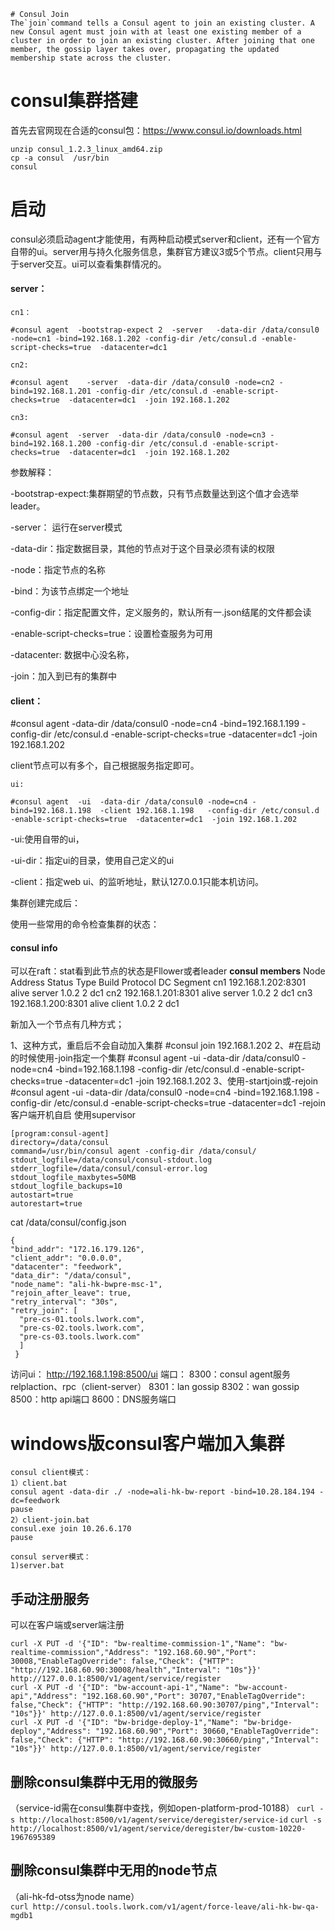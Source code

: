 
```
# Consul Join
The`join`command tells a Consul agent to join an existing cluster. A new Consul agent must join with at least one existing member of a cluster in order to join an existing cluster. After joining that one member, the gossip layer takes over, propagating the updated membership state across the cluster.
```
# **consul集群搭建**
首先去官网现在合适的consul包：https://www.consul.io/downloads.html
```
unzip consul_1.2.3_linux_amd64.zip
cp -a consul  /usr/bin
consul
```
# **启动**
consul必须启动agent才能使用，有两种启动模式server和client，还有一个官方自带的ui。server用与持久化服务信息，集群官方建议3或5个节点。client只用与于server交互。ui可以查看集群情况的。

#### **server**：
```
cn1：

#consul agent  -bootstrap-expect 2  -server   -data-dir /data/consul0 -node=cn1 -bind=192.168.1.202 -config-dir /etc/consul.d -enable-script-checks=true  -datacenter=dc1 

cn2:

#consul agent    -server  -data-dir /data/consul0 -node=cn2 -bind=192.168.1.201 -config-dir /etc/consul.d -enable-script-checks=true  -datacenter=dc1  -join 192.168.1.202

cn3:

#consul agent  -server  -data-dir /data/consul0 -node=cn3 -bind=192.168.1.200 -config-dir /etc/consul.d -enable-script-checks=true  -datacenter=dc1  -join 192.168.1.202
```
参数解释：

-bootstrap-expect:集群期望的节点数，只有节点数量达到这个值才会选举leader。

-server： 运行在server模式

-data-dir：指定数据目录，其他的节点对于这个目录必须有读的权限

-node：指定节点的名称

-bind：为该节点绑定一个地址

-config-dir：指定配置文件，定义服务的，默认所有一.json结尾的文件都会读

-enable-script-checks=true：设置检查服务为可用

-datacenter: 数据中心没名称，

-join：加入到已有的集群中

#### **client**：

#consul agent   -data-dir /data/consul0 -node=cn4 -bind=192.168.1.199 -config-dir /etc/consul.d -enable-script-checks=true  -datacenter=dc1  -join 192.168.1.202

client节点可以有多个，自己根据服务指定即可。
```
ui:

#consul agent  -ui  -data-dir /data/consul0 -node=cn4 -bind=192.168.1.198  -client 192.168.1.198   -config-dir /etc/consul.d -enable-script-checks=true  -datacenter=dc1  -join 192.168.1.202
```
 -ui:使用自带的ui，

-ui-dir：指定ui的目录，使用自己定义的ui

-client：指定web  ui、的监听地址，默认127.0.0.1只能本机访问。

集群创建完成后：

使用一些常用的命令检查集群的状态：

#### **consul  info** 
可以在raft：stat看到此节点的状态是Fllower或者leader
**consul members**
Node Address Status Type Build Protocol DC Segment
cn1 192.168.1.202:8301 alive server 1.0.2 2 dc1 <all>
cn2 192.168.1.201:8301 alive server 1.0.2 2 dc1 <all>
cn3 192.168.1.200:8301 alive client 1.0.2 2 dc1 <default>

新加入一个节点有几种方式；

1、这种方式，重启后不会自动加入集群
#consul  join  192.168.1.202
2、#在启动的时候使用-join指定一个集群
#consul agent  -ui  -data-dir /data/consul0 -node=cn4 -bind=192.168.1.198 -config-dir /etc/consul.d -enable-script-checks=true  -datacenter=dc1  -join 192.168.1.202
3、使用-startjoin或-rejoin
#consul agent  -ui  -data-dir /data/consul0 -node=cn4 -bind=192.168.1.198 -config-dir /etc/consul.d -enable-script-checks=true  -datacenter=dc1  -rejoin
客户端开机自启
使用supervisor
```
[program:consul-agent]
directory=/data/consul
command=/usr/bin/consul agent -config-dir /data/consul/
stdout_logfile=/data/consul/consul-stdout.log
stderr_logfile=/data/consul/consul-error.log
stdout_logfile_maxbytes=50MB
stdout_logfile_backups=10
autostart=true
autorestart=true
```
cat /data/consul/config.json
```
{
"bind_addr": "172.16.179.126",
"client_addr": "0.0.0.0",
"datacenter": "feedwork",
"data_dir": "/data/consul",
"node_name": "ali-hk-bwpre-msc-1",
"rejoin_after_leave": true,
"retry_interval": "30s",
"retry_join": [
  "pre-cs-01.tools.lwork.com",
  "pre-cs-02.tools.lwork.com",
  "pre-cs-03.tools.lwork.com"
  ]
 }
```
访问ui：
http://192.168.1.198:8500/ui
端口：
8300：consul agent服务relplaction、rpc（client-server）
8301：lan gossip
8302：wan gossip
8500：http api端口
8600：DNS服务端口
# windows版consul客户端加入集群
```
consul client模式：
1）client.bat
consul agent -data-dir ./ -node=ali-hk-bw-report -bind=10.28.184.194 -dc=feedwork
pause
2）client-join.bat
consul.exe join 10.26.6.170
pause

consul server模式：
1)server.bat
```

## **手动注册服务**
可以在客户端或server端注册
```
curl -X PUT -d '{"ID": "bw-realtime-commission-1","Name": "bw-realtime-commission","Address": "192.168.60.90","Port": 30008,"EnableTagOverride": false,"Check": {"HTTP": "http://192.168.60.90:30008/health","Interval": "10s"}}' http://127.0.0.1:8500/v1/agent/service/register
curl -X PUT -d '{"ID": "bw-account-api-1","Name": "bw-account-api","Address": "192.168.60.90","Port": 30707,"EnableTagOverride": false,"Check": {"HTTP": "http://192.168.60.90:30707/ping","Interval": "10s"}}' http://127.0.0.1:8500/v1/agent/service/register
curl -X PUT -d '{"ID": "bw-bridge-deploy-1","Name": "bw-bridge-deploy","Address": "192.168.60.90","Port": 30660,"EnableTagOverride": false,"Check": {"HTTP": "http://192.168.60.90:30660/ping","Interval": "10s"}}' http://127.0.0.1:8500/v1/agent/service/register
```
## **删除consul集群中无用的微服务**
（service-id需在consul集群中查找，例如open-platform-prod-10188）
`curl -s http://localhost:8500/v1/agent/service/deregister/service-id` 
`curl -s http://localhost:8500/v1/agent/service/deregister/bw-custom-10220-1967695389`
## **删除consul集群中无用的node节点**
（ali-hk-fd-otss为node name）  
`curl http://consul.tools.lwork.com/v1/agent/force-leave/ali-hk-bw-qa-mgdb1`
